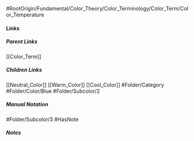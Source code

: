 #RootOrigin/Fundamental/Color_Theory/Color_Terminology/Color_Term/Color_Temperature
#### Links
##### Parent Links
[[Color_Term]]
##### Children Links
[[Neutral_Color]]
[[Warm_Color]]
[[Cool_Color]]
#Folder/Category
#Folder/Color/Blue
#Folder/Subcolor/2
##### Manual Notation
#Folder/Subcolor/3
#HasNote
##### Notes